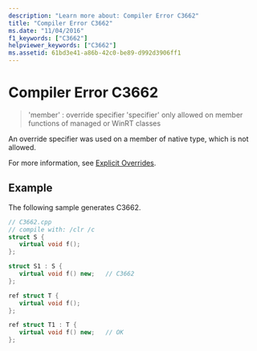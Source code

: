 ```yaml
---
description: "Learn more about: Compiler Error C3662"
title: "Compiler Error C3662"
ms.date: "11/04/2016"
f1_keywords: ["C3662"]
helpviewer_keywords: ["C3662"]
ms.assetid: 61bd3e41-a86b-42c0-be89-d992d3906ff1
---
```

# Compiler Error C3662

> 'member' : override specifier 'specifier' only allowed on member functions of managed or WinRT classes

An override specifier was used on a member of native type, which is not allowed.

For more information, see [Explicit Overrides](../../extensions/explicit-overrides-cpp-component-extensions.md).

## Example

The following sample generates C3662.

```cpp
// C3662.cpp
// compile with: /clr /c
struct S {
   virtual void f();
};

struct S1 : S {
   virtual void f() new;   // C3662
};

ref struct T {
   virtual void f();
};

ref struct T1 : T {
   virtual void f() new;   // OK
};
```
